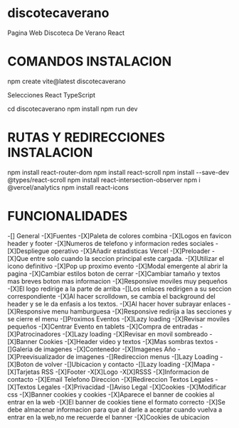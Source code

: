 # discotecaverano
Pagina Web Discoteca De Verano React

# COMANDOS INSTALACION
npm create vite@latest discotecaverano

Selecciones
    React
    TypeScript

  cd discotecaverano
  npm install
  npm run dev

# RUTAS Y REDIRECCIONES INSTALACION
npm install react-router-dom
npm install react-scroll
npm install --save-dev @types/react-scroll
npm install react-intersection-observer
npm i @vercel/analytics
npm install react-icons

# FUNCIONALIDADES 
-[] General
  -[X]Fuentes
  -[X]Paleta de colores combina
  -[X]Logos en favicon header y footer
  -[X]Numeros de telefono y informacion redes sociales
  -[X]Despliegue operativo
  -[X]Añadir estadisticas Vercel
-[X]Preloader
  -[X]Que entre solo cuando la seccion principal este cargada.
  -[X]Utilizar el icono definitivo
-[X]Pop up proximo evento
  -[X]Modal emergente al abrir la pagina
  -[X]Cambiar estilos boton de cerrar
  -[X]Cambiar tamaño y textos mas breves boton mas informacion
  -[X]Responsive moviles muy pequeños
-[X]El logo redirige a la parte de arriba
-[]Los enlaces redirigen a su seccion correspondiente
-[X]Al hacer scrolldown, se cambia el background del header y se le da enfasis a los textos.
-[X]Al hacer hover subrayar enlaces
-[X]Responsive menu hamburguesa
-[X]Responsive redirija a las secciones y se cierre el menu
-[]Proximos Eventos
  -[X]Lazy loading
  -[X]Revisar moviles pequeños
  -[X]Centrar Evento en tablets
-[X]Compra de entradas
-[X]Patrocinadores
  -[X]Lazy loading
  -[X]Revisar en movil sombreado
-[X]Banner Cookies
-[X]Header video y textos
-[X]Mas sombras textos
-[]Galeria de imagenes
    -[X]Contenedor
    -[X]Imagenes Año
    -[X]Preevisualizador de imagenes
    -[]Redireccion menus
    -[]Lazy Loading
    -[X]Boton de volver
-[]Ubicacion y contacto
    -[]Lazy loading
    -[X]Mapa
    -[X]Tarjetas RSS
-[X]Footer
  -X[X]Logo
  -X[X]RSSS
  -[X]Informacion de contacto
  -[X]Email Telefono Direccion
  -[X]Redireccion Textos Legales
-[X]Textos Legales
  -[X]Privacidad
  -[]Aviso Legal
  -[X]Cookies
  -[X]Modificar css
-[X]Banner cookies y cookies
  -[X]Aparece el banner de cookies al entrar en la web
  -[X]El banner de cookies tiene el formato correcto
  -[X]Se debe almacenar informacion para que al darle a aceptar cuando vuelva a entrar en la web,no me recuerde el banner
  -[X]Cookies de ubicacion



